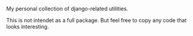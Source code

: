 My personal collection of django-related utilities.

This is not intendet as a full package. But feel free to copy any code that
looks interesting.
